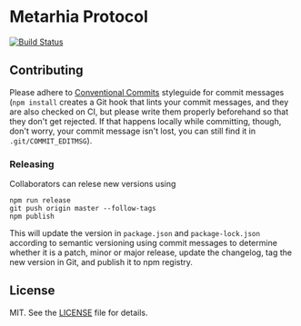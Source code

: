 # Metarhia Protocol

[![Build Status][travis-badge]][travis-url]

## Contributing

Please adhere to [Conventional Commits][] styleguide for commit messages (`npm
install` creates a Git hook that lints your commit messages, and they are also
checked on CI, but please write them properly beforehand so that they don't get
rejected.  If that happens locally while committing, though, don't worry, your
commit message isn't lost, you can still find it in `.git/COMMIT_EDITMSG`).

### Releasing

Collaborators can relese new versions using

```console
npm run release
git push origin master --follow-tags
npm publish
```

This will update the version in `package.json` and `package-lock.json`
according to semantic versioning using commit messages to determine whether it
is a patch, minor or major release, update the changelog, tag the new version
in Git, and publish it to npm registry.

## License

MIT. See the [LICENSE][] file for details.

[Conventional Commits]: https://conventionalcommits.org
[LICENSE]: LICENSE
[travis-badge]: https://travis-ci.org/metarhia/protocol?branch=master
[travis-url]: https://travis-ci.org/metarhia/protocol
